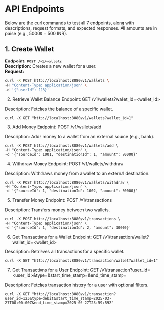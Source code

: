 # API Endpoints
Below are the curl commands to test all 7 endpoints, along with descriptions, request formats, and expected responses. All amounts are in paise (e.g., 50000 = 500 INR).

## 1. Create Wallet
**Endpoint:** `POST /v1/wallets`  
**Description:** Creates a new wallet for a user.  
**Request:**
```bash
curl -X POST http://localhost:8080/v1/wallets \
-H "Content-Type: application/json" \
-d '{"userId": 123}'
```

2. Retrieve Wallet Balance
Endpoint: GET /v1/wallets?wallet_id=<wallet_id>

Description: Fetches the balance of a specific wallet.

```
curl -X GET "http://localhost:8080/v1/wallets?wallet_id=1"
```

3. Add Money
Endpoint: POST /v1/wallets/add

Description: Adds money to a wallet from an external source (e.g., bank).

```
curl -X POST http://localhost:8080/v1/wallets/add \
-H "Content-Type: application/json" \
-d '{"sourceId": 1001, "destinationId": 1, "amount": 50000}'

```


4. Withdraw Money
Endpoint: POST /v1/wallets/withdraw

Description: Withdraws money from a wallet to an external destination.


```
curl -X POST http://localhost:8080/v1/wallets/withdraw \
-H "Content-Type: application/json" \
-d '{"sourceId": 1, "destinationId": 1002, "amount": 20000}'
```


5. Transfer Money
Endpoint: POST /v1/transactions

Description: Transfers money between two wallets.

```
curl -X POST http://localhost:8080/v1/transactions \
-H "Content-Type: application/json" \
-d '{"sourceId": 1, "destinationId": 2, "amount": 30000}'

```


6. Get Transactions for a Wallet
Endpoint: GET /v1/transaction/wallet?wallet_id=<wallet_id>

Description: Retrieves all transactions for a specific wallet.

```
curl -X GET "http://localhost:8080/v1/transaction/wallet?wallet_id=1"

```

7. Get Transactions for a User
Endpoint: GET /v1/transaction?user_id=<user_id>&type=<type>&start_time_stamp=<start>&end_time_stamp=<end>

Description: Fetches transaction history for a user with optional filters.

```
curl -X GET "http://localhost:8080/v1/transaction?user_id=123&type=debit&start_time_stamp=2025-03-27T00:00:00Z&end_time_stamp=2025-03-27T23:59:59Z"

```




